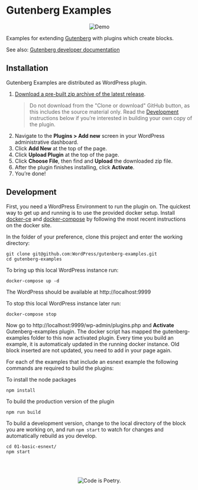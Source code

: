 # Gutenberg Examples

<p align="center"><img src="https://user-images.githubusercontent.com/1039236/47116000-fd775000-d27d-11e8-9c46-761a90cb30a2.gif" alt="Demo"></p>


Examples for extending
[Gutenberg](https://github.com/WordPress/gutenberg)
with plugins which create blocks.

See also:
[Gutenberg developer documentation](https://wordpress.org/gutenberg/handbook/)

## Installation

Gutenberg Examples are distributed as WordPress plugin.

1. [Download a pre-built zip archive of the latest release](https://github.com/WordPress/gutenberg-examples/releases).
   > Do not download from the "Clone or download" GitHub button, as this includes the source material only. Read the [Development](#development) instructions below if you’re interested in building your own copy of the plugin.
2. Navigate to the __Plugins > Add new__ screen in your WordPress administrative dashboard.
3. Click __Add New__ at the top of the page.
3. Click __Upload Plugin__ at the top of the page.
4. Click __Choose File__, then find and __Upload__ the downloaded zip file.
5. After the plugin finishes installing, click __Activate__.
6. You’re done!

## Development

First, you need a WordPress Environment to run the plugin on. The quickest way to get up and running is to use the provided docker setup. Install [docker-ce](https://store.docker.com/search?type=edition&offering=community) and [docker-compose](https://docs.docker.com/compose/install/) by following the most recent instructions on the docker site.

In the folder of your preference, clone this project and enter the working directory:

```
git clone git@github.com:WordPress/gutenberg-examples.git
cd gutenberg-examples
```

To bring up this local WordPress instance run:

```
docker-compose up -d
```

The WordPress should be available at http://localhost:9999

To stop this local WordPress instance later run:

```
docker-compose stop
```
Now go to http://localhost:9999/wp-admin/plugins.php and __Activate__ Gutenberg-examples plugin. The docker script has mapped the gutenberg-examples folder to this now activated plugin. Every time you build an example, it is automaticaly updated in the running docker instance. Old block inserted are not updated, you need to add in your page again.

For each of the examples that include an esnext example the following commands are required to build the plugins:

To install the node packages
```
npm install
```

To build the production version of the plugin
```
npm run build
```

To build a development version, change to the local directory of the block you are working on, and run `npm start` to watch for changes and automatically rebuild as you develop. 
```
cd 01-basic-esnext/
npm start
```

<br/><br/><p align="center"><img src="https://s.w.org/style/images/codeispoetry.png?1" alt="Code is Poetry." /></p>
